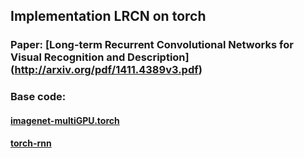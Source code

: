## Implementation LRCN on torch
### Paper: [Long-term Recurrent Convolutional Networks for Visual Recognition and Description] (http://arxiv.org/pdf/1411.4389v3.pdf)

### Base code: 
#### [imagenet-multiGPU.torch](https://github.com/soumith/imagenet-multiGPU.torch)
#### [torch-rnn](https://github.com/jcjohnson/torch-rnn)
